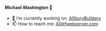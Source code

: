 #### Michael Washington 👋

- 🌱 I’m currently working on: [AIStoryBuilders](https://github.com/ADefWebserver/AIStoryBuilders)
- 📫 How to reach me: [ADefwebserver.com](http://ADefwebserver.com)
